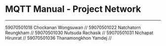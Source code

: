 # MQTT Manual - Project Network
-------------------------------------------------------------------------------------------
59070501018	Chockanan	Wongsuwan //
59070501022	Natchatorn	Reungkham //
59070501030	Nutsuda	Rachasik //
59070501031	Nichapat	Hirunrat //
59070501036	Thanamongkhon Yamdej //

